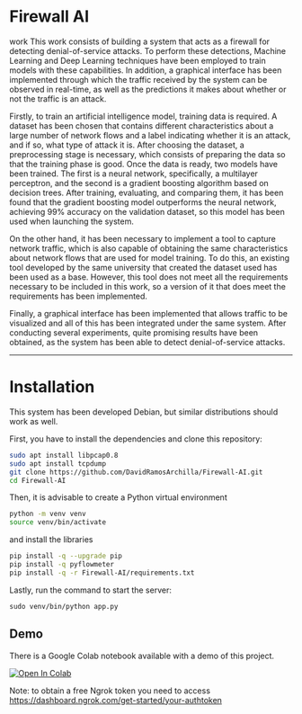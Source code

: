 # Firewall AI
work
This work consists of building a system that acts as a firewall for detecting denial-of-service attacks. To perform these detections, Machine Learning and Deep Learning techniques have been employed to train models with these capabilities. In addition, a graphical interface has been implemented through which the traffic received by the system can be observed in real-time, as well as the predictions it makes about whether or not the traffic is an attack.

Firstly, to train an artificial intelligence model, training data is required. A dataset has been chosen that contains different characteristics about a large number of network flows and a label indicating whether it is an attack, and if so, what type of attack it is. After choosing the dataset, a preprocessing stage is necessary, which consists of preparing the data so that the training phase is good. Once the data is ready, two models have been trained. The first is a neural network, specifically, a multilayer perceptron, and the second is a gradient boosting algorithm based on decision trees. After training, evaluating, and comparing them, it has been found that the gradient boosting model outperforms the neural network, achieving 99\% accuracy on the validation dataset, so this model has been used when launching the system.

On the other hand, it has been necessary to implement a tool to capture network traffic, which is also capable of obtaining the same characteristics about network flows that are used for model training. To do this, an existing tool developed by the same university that created the dataset used has been used as a base. However, this tool does not meet all the requirements necessary to be included in this work, so a version of it that does meet the requirements has been implemented.

Finally, a graphical interface has been implemented that allows traffic to be visualized and all of this has been integrated under the same system. After conducting several experiments, quite promising results have been obtained, as the system has been able to detect denial-of-service attacks.

***

# Installation

This system has been developed Debian, but similar distributions should work as well. 

First, you have to install the dependencies and clone this repository:

```bash
sudo apt install libpcap0.8
sudo apt install tcpdump
git clone https://github.com/DavidRamosArchilla/Firewall-AI.git
cd Firewall-AI
```

Then, it is advisable to create a Python virtual environment

```bash
python -m venv venv
source venv/bin/activate
```
and install the libraries
```bash
pip install -q --upgrade pip
pip install -q pyflowmeter
pip install -q -r Firewall-AI/requirements.txt
```

Lastly, run the command to start the server:

```
sudo venv/bin/python app.py
```

## Demo

There is a Google Colab notebook available with a demo of this project.

<a href="https://colab.research.google.com/github/DavidRamosArchilla/Firewall-AI/blob/main/notebooks/server_firewall_ai.ipynb" target="_parent"><img src="https://colab.research.google.com/assets/colab-badge.svg" alt="Open In Colab"/></a>

Note: to obtain a free Ngrok token you need to access https://dashboard.ngrok.com/get-started/your-authtoken
